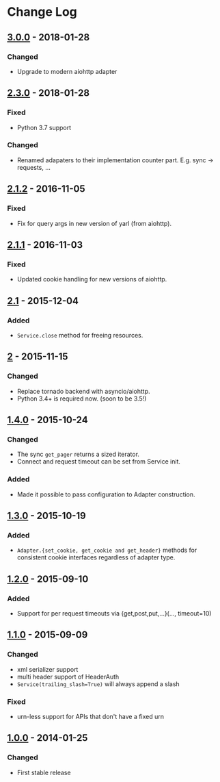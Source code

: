 # Change Log

## [3.0.0] - 2018-01-28
### Changed
- Upgrade to modern aiohttp adapter


## [2.3.0] - 2018-01-28
### Fixed
- Python 3.7 support

### Changed
- Renamed adapaters to their implementation counter part. E.g. sync -> requests, ...


## [2.1.2] - 2016-11-05
### Fixed
- Fix for query args in new version of yarl (from aiohttp).


## [2.1.1] - 2016-11-03
### Fixed
- Updated cookie handling for new versions of aiohttp.


## [2.1] - 2015-12-04
### Added
- `Service.close` method for freeing resources.


## [2] - 2015-11-15
### Changed
- Replace tornado backend with asyncio/aiohttp.
- Python 3.4+ is required now. (soon to be 3.5!)


## [1.4.0] - 2015-10-24
### Changed
- The sync `get_pager` returns a sized iterator.
- Connect and request timeout can be set from Service init.

### Added
- Made it possible to pass configuration to Adapter construction.


## [1.3.0] - 2015-10-19
### Added
- `Adapter.{set_cookie, get_cookie and get_header}` methods for consistent
  cookie interfaces regardless of adapter type.


## [1.2.0] - 2015-09-10
### Added
- Support for per request timeouts via {get,post,put,...}(..., timeout=10)


## [1.1.0] - 2015-09-09
### Changed
- xml serializer support
- multi header support of HeaderAuth
- `Service(trailing_slash=True)` will always append a slash

### Fixed
- urn-less support for APIs that don't have a fixed urn


## [1.0.0] - 2014-01-25
### Changed
- First stable release


[3.0.0]: https://github.com/mayfield/syndicate/compare/v2.3.0...v3.0.0
[2.3.0]: https://github.com/mayfield/syndicate/compare/v2.1.2...v2.3.0
[2.1.2]: https://github.com/mayfield/syndicate/compare/v2.1.1...v2.1.2
[2.1.1]: https://github.com/mayfield/syndicate/compare/v2.1...v2.1.1
[2.1]: https://github.com/mayfield/syndicate/compare/v2...v2.1
[2]: https://github.com/mayfield/syndicate/compare/v1.4.0...v2
[1.4.0]: https://github.com/mayfield/syndicate/compare/v1.3.0...v1.4.0
[1.3.0]: https://github.com/mayfield/syndicate/compare/v1.2.0...v1.3.0
[1.2.0]: https://github.com/mayfield/syndicate/compare/v1.1.0...v1.2.0
[1.1.0]: https://github.com/mayfield/syndicate/compare/v1.0.0...v1.1.0
[1.0.0]: https://github.com/mayfield/syndicate/compare/b9ec552eb9967c5622053c33b0b0a4789a16ffab...v1.0.0
